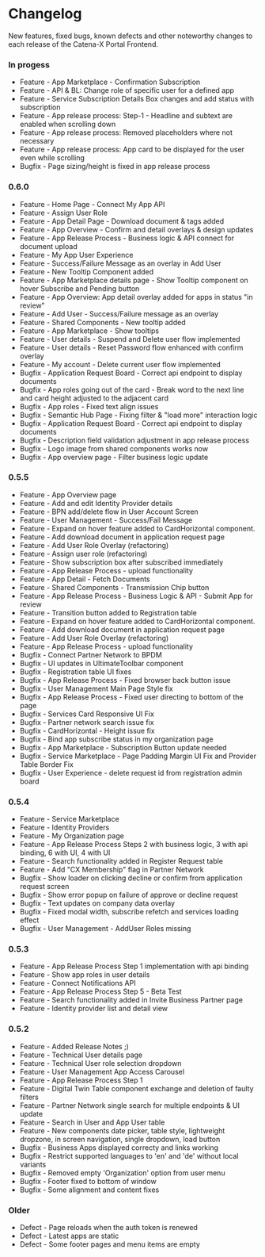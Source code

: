 # Changelog

New features, fixed bugs, known defects and other noteworthy changes to each release of the Catena-X Portal Frontend.

### In progess

* Feature - App Marketplace - Confirmation Subscription
* Feature - API & BL: Change role of specific user for a defined app
* Feature - Service Subscription Details Box changes and add status with subscription
* Feature - App release process: Step-1 - Headline and subtext are enabled when scrolling down
* Feature - App release process: Removed placeholders where not necessary
* Feature - App release process: App card to be displayed for the user even while scrolling
* Bugfix - Page sizing/height is fixed in app release process


### 0.6.0

* Feature - Home Page - Connect My App API
* Feature - Assign User Role
* Feature - App Detail Page - Download document & tags added
* Feature - App Overview - Confirm and detail overlays & design updates
* Feature - App Release Process - Business logic & API connect for document upload
* Feature - My App User Experience
* Feature - Success/Failure Message as an overlay in Add User
* Feature - New Tooltip Component added
* Feature - App Marketplace details page - Show Tooltip component on hover Subscribe and Pending button
* Feature - App Overview: App detail overlay added for apps in status "in review"
* Feature - Add User - Success/Failure message as an overlay
* Feature - Shared Components - New tooltip added
* Feature - App Marketplace - Show tooltips
* Feature - User details - Suspend and Delete user flow implemented
* Feature - User details - Reset Password flow enhanced with confirm overlay
* Feature - My account - Delete current user flow implemented
* Bugfix - Application Request Board - Correct api endpoint to display documents
* Bugfix - App roles going out of the card - Break word to the next line and card height adjusted to the adjacent card
* Bugfix - App roles - Fixed text align issues
* Bugfix - Semantic Hub Page - Fixing filter & "load more" interaction logic
* Bugfix - Application Request Board - Correct api endpoint to display documents
* Bugfix - Description field validation adjustment in app release process
* Bugfix - Logo image from shared components works now
* Bugfix - App overview page - Filter business logic update

### 0.5.5

* Feature - App Overview page
* Feature - Add and edit Identity Provider details
* Feature - BPN add/delete flow in User Account Screen
* Feature - User Management - Success/Fail Message
* Feature - Expand on hover feature added to  CardHorizontal component.
* Feature - Add download document in application request page
* Feature - Add User Role Overlay (refactoring)
* Feature - Assign user role (refactoring)
* Feature - Show subscription box after subscribed immediately
* Feature - App Release Process - upload functionality
* Feature - App Detail - Fetch Documents
* Feature - Shared Components - Transmission Chip button
* Feature - App Release Process - Business Logic & API - Submit App for review
* Feature - Transition button added to Registration table
* Feature - Expand on hover feature added to  CardHorizontal component.
* Feature - Add download document in application request page
* Feature - Add User Role Overlay (refactoring)
* Feature - App Release Process - upload functionality
* Bugfix - Connect Partner Network to BPDM
* Bugfix - UI updates in UltimateToolbar component
* Bugfix - Registration table UI fixes
* Bugfix - App Release Process - Fixed browser back button issue
* Bugfix - User Management Main Page Style fix
* Bugfix - App Release Process - Fixed user directing to bottom of the page
* Bugfix - Services Card Responsive UI Fix
* Bugfix - Partner network search issue fix
* Bugfix - CardHorizontal - Height issue fix
* Bugfix - Bind app subscribe status in my organization page
* Bugfix - App Marketplace - Subscription Button update needed
* Bugfix - Service Marketplace - Page Padding Margin UI Fix and Provider Table Border Fix 
* Bugfix - User Experience - delete request id from registration admin board


### 0.5.4

* Feature - Service Marketplace
* Feature - Identity Providers
* Feature - My Organization page
* Feature - App Release Process Steps 2 with business logic, 3 with api binding, 6 with UI, 4 with UI
* Feature - Search functionality added in Register Request table
* Feature - Add "CX Membership" flag in Partner Network
* Bugfix - Show loader on clicking decline or confirm from application request screen
* Bugfix - Show error popup on failure of approve or decline request
* Bugfix - Text updates on company data overlay
* Bugfix - Fixed modal width, subscribe refetch and services loading effect
* Bugfix - User Management - AddUser Roles missing


### 0.5.3

* Feature - App Release Process Step 1 implementation with api binding
* Feature - Show app roles in user details
* Feature - Connect Notifications API
* Feature - App Release Process Step 5 - Beta Test
* Feature - Search functionality added in Invite Business Partner page
* Feature - Identity provider list and detail view


### 0.5.2

* Feature - Added Release Notes ;)
* Feature - Technical User details page
* Feature - Technical User role selection dropdown
* Feature - User Management App Access Carousel
* Feature - App Release Process Step 1
* Feature - Digital Twin Table component exchange and deletion of faulty filters
* Feature - Partner Network single search for multiple endpoints & UI update
* Feature - Search in User and App User table
* Feature - New components date picker, table style, lightweight dropzone, in screen navigation, single dropdown, load button
* Bugfix - Business Apps displayed correcty and links working
* Bugfix - Restrict supported languages to 'en' and 'de' without local variants
* Bugfix - Removed empty 'Organization' option from user menu
* Bugfix - Footer fixed to bottom of window
* Bugfix - Some alignment and content fixes


### Older

* Defect - Page reloads when the auth token is renewed
* Defect - Latest apps are static
* Defect - Some footer pages and menu items are empty
